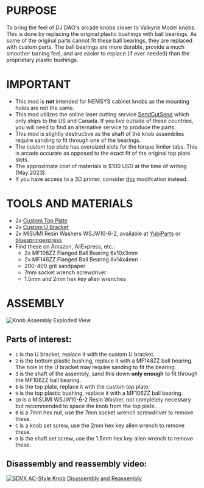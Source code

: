 # PURPOSE
To bring the feel of DJ DAO's arcade knobs closer to Valkyrie Model knobs. This is done by replacing the original plastic bushings with ball bearings. As some of the original parts cannot fit these ball bearings, they are replaced with custom parts. The ball bearings are more durable, provide a much smoother turning feel, and are easier to replace (if ever needed) than the proprietary plastic bushings.

# IMPORTANT
- This mod is **not** intended for NEMSYS cabinet knobs as the mounting holes are not the same.
- This mod utilizes the online laser cutting service [SendCutSend](https://sendcutsend.com/) which only ships to the US and Canada. If you live outside of these countries, you will need to find an alternative service to produce the parts.
- This mod is slightly destructive as the shaft of the knob assemblies require sanding to fit through one of the bearings.
- The custom top plate has oversized slots for the torque limiter tabs. This is arcade accurate as opposed to the exact fit of the original top plate slots.
- The approximate cost of materials is $100 USD at the time of writing (May 2023).
- If you have access to a 3D printer, consider [this](https://github.com/arkeet/svre9-knob-mod) modifcation instead.

# TOOLS AND MATERIALS
- 2x [Custom Top Plate](./top_plate/)
- 2x [Custom U Bracket](./u_bracket/)
- 2x MISUMI Resin Washers WSJW10-6-2, available at [YubiParts](https://yubiparts.com/products/misumi-wsjw10-6-2-resin-washers-2x-for-sound-voltex-sdvx?variant=41889513636027) or [bluespringexpress](https://bluespringexpress.net/en-us/products/sound-voltex-misumi-resin-washers-wsjw10-6-2)
- Find these on Amazon, AliExpress, etc.:
    - 2x MF106ZZ Flanged Ball Bearing 6x10x3mm
    - 2x MF148ZZ Flanged Ball Bearing 8x14x4mm
    - 200-400 grit sandpaper
    - 7mm socket wrench screwdriver
    - 1.5mm and 2mm hex key allen wrenches

# ASSEMBLY

![Knob Assembly Exploded View](https://gamerepair.info/images/60_sound_voltex_volume_assembly)

## Parts of interest:
- `1` is the U bracket, replace it with the custom U bracket.
- `2` is the bottom plastic bushing, replace it with a MF148ZZ ball bearing. The hole in the U bracket may require sanding to fit the bearing.
- `3` is the shaft of the assembly, sand this down **only enough** to fit through the MF106ZZ ball bearing.
- `8` is the top plate, replace it with the custom top plate.
- `9` is the top plastic bushing, replace it with a MF106ZZ ball bearing.
- `10` is a MISUMI WSJW10-6-2 Resin Washer, not completely necessary but recommended to space the knob from the top plate.
- `B` is a 7mm hex nut, use the 7mm socket wrench screwdriver to remove these.
- `C` is a knob set screw, use the 2mm hex key allen wrench to remove these.
- `D` is the shaft set screw, use the 1.5mm hex key allen wrench to remove these.

## Disassembly and reassembly video:
[![SDVX AC-Style Knob Disassembly and Reassembly](https://i.ytimg.com/vi/QxZ3BoAf3iQ/hq720.jpg)](https://www.youtube.com/watch?v=QxZ3BoAf3iQ)

